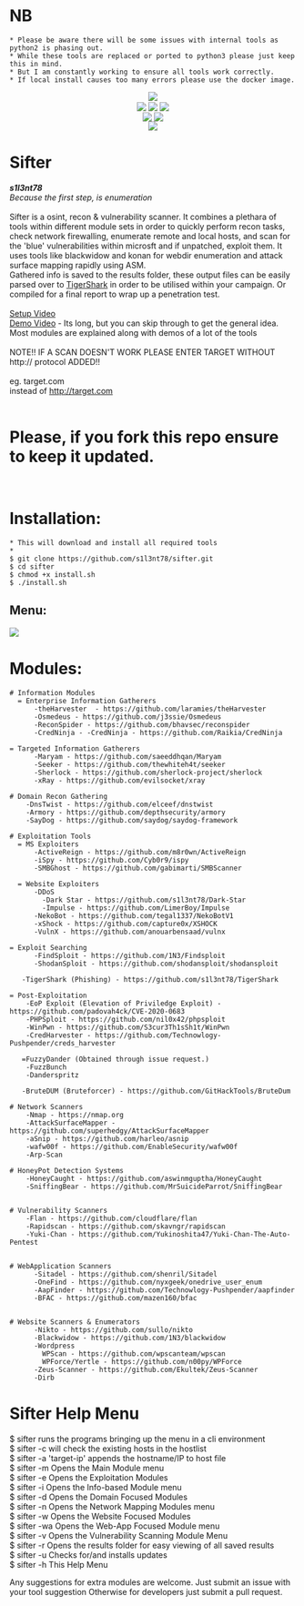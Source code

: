 # NB
	* Please be aware there will be some issues with internal tools as python2 is phasing out.
	* While these tools are replaced or ported to python3 please just keep this in mind.
	* But I am constantly working to ensure all tools work correctly.
	* If local install causes too many errors please use the docker image.

<p align="center">
	<img align="center" src="https://raw.githubusercontent.com/s1l3nt78/sifter/master/docs/sifter.PNG">
<br>
  	<img align="center" src="https://img.shields.io/github/issues/s1l3nt78/sifter">
  	<img align="center" src="https://img.shields.io/github/forks/s1l3nt78/sifter">
  	<img align="center" src="https://img.shields.io/github/stars/s1l3nt78/sifter">		  
<br>
  	<img align="center" src="https://img.shields.io/badge/Version-6.5-red">
	<img align="center" src="https://img.shields.io/badge/Build-Cobal7-yellowgreen">
<br>
	 <img align="center" src="https://img.shields.io/badge/Author-s1l3nt78-yellowgreen">
</p>

# Sifter
<strong><em>s1l3nt78</em></strong>
<br>
*Because the first step, is enumeration*
<br>
<br>
Sifter is a osint, recon & vulnerability scanner. It combines a plethara of tools within different module sets in order to quickly perform recon tasks, check network firewalling, enumerate remote and local hosts, and scan for the 'blue' vulnerabilities within microsft and if unpatched, exploit them.  It uses tools like blackwidow and konan for webdir enumeration and attack surface mapping rapidly using ASM.
<br>
Gathered info is saved to the results folder, these output files can be easily parsed over to <a href="https://github.com/s1l3nt78/TigerShark">TigerShark</a> in order to be utilised within your campaign. Or compiled for a final report to wrap up a penetration test.
<br>
<br>
<a href="https://www.youtube.com/watch?v=YU-LYLjyO6c&t=8s">Setup Video</a>
<br>
<a href="https://youtu.be/QgAfqbxqbK0">Demo Video</a> - Its long, but you can skip through to get the general idea.
<br>
Most modules are explained along with demos of a lot of the tools
<br>
<br>
NOTE!! IF A SCAN DOESN'T WORK PLEASE ENTER TARGET WITHOUT http:// protocol ADDED!!
<br>
<br>
eg. target.com
<br>
instead of http://target.com
<br>
<br>
# Please, if you fork this repo ensure to keep it updated.
<br>

# Installation:

	* This will download and install all required tools
	*
	$ git clone https://github.com/s1l3nt78/sifter.git
	$ cd sifter
	$ chmod +x install.sh
	$ ./install.sh


<h2>Menu:</h2>
<p>
<img align="center" src="https://raw.githubusercontent.com/s1l3nt78/sifter/master/docs/menu.PNG">
</p>

# Modules:
	# Information Modules
	  = Enterprise Information Gatherers
		  -theHarvester  - https://github.com/laramies/theHarvester
		  -Osmedeus - https://github.com/j3ssie/Osmedeus
		  -ReconSpider - https://github.com/bhavsec/reconspider
		  -CredNinja - -CredNinja - https://github.com/Raikia/CredNinja

	= Targeted Information Gatherers
		  -Maryam - https://github.com/saeeddhqan/Maryam
		  -Seeker - https://github.com/thewhiteh4t/seeker
		  -Sherlock - https://github.com/sherlock-project/sherlock
		  -xRay - https://github.com/evilsocket/xray

	# Domain Recon Gathering
		-DnsTwist - https://github.com/elceef/dnstwist
		-Armory - https://github.com/depthsecurity/armory
		-SayDog - https://github.com/saydog/saydog-framework

	# Exploitation Tools
	  = MS Exploiters
		  -ActiveReign - https://github.com/m8r0wn/ActiveReign
		  -iSpy - https://github.com/Cyb0r9/ispy
		  -SMBGhost - https://github.com/gabimarti/SMBScanner

	  = Website Exploiters
		  -DDoS
			-Dark Star - https://github.com/s1l3nt78/Dark-Star
			-Impulse - https://github.com/LimerBoy/Impulse
		  -NekoBot - https://github.com/tegal1337/NekoBotV1
		  -xShock - https://github.com/capture0x/XSHOCK
		  -VulnX - https://github.com/anouarbensaad/vulnx

	= Exploit Searching
		  -FindSploit - https://github.com/1N3/Findsploit
		  -ShodanSploit - https://github.com/shodansploit/shodansploit

	   -TigerShark (Phishing) - https://github.com/s1l3nt78/TigerShark
	
	= Post-Exploitation
	   	-EoP Exploit (Elevation of Priviledge Exploit) - https://github.com/padovah4ck/CVE-2020-0683
	   	-PHPSploit - https://github.com/nil0x42/phpsploit
	  	-WinPwn - https://github.com/S3cur3Th1sSh1t/WinPwn
		-CredHarvester - https://github.com/Technowlogy-Pushpender/creds_harvester
	
	   =FuzzyDander (Obtained through issue request.)
	   	-FuzzBunch
		-Danderspritz

	   -BruteDUM (Bruteforcer) - https://github.com/GitHackTools/BruteDum

	# Network Scanners
		-Nmap - https://nmap.org
		-AttackSurfaceMapper - https://github.com/superhedgy/AttackSurfaceMapper
		-aSnip - https://github.com/harleo/asnip
		-wafw00f - https://github.com/EnableSecurity/wafw00f
		-Arp-Scan

	# HoneyPot Detection Systems
		-HoneyCaught - https://github.com/aswinmguptha/HoneyCaught
		-SniffingBear - https://github.com/MrSuicideParrot/SniffingBear


	# Vulnerability Scanners
		-Flan - https://github.com/cloudflare/flan
	  	-Rapidscan - https://github.com/skavngr/rapidscan
		-Yuki-Chan - https://github.com/Yukinoshita47/Yuki-Chan-The-Auto-Pentest


	# WebApplication Scanners
		  -Sitadel - https://github.com/shenril/Sitadel
		  -OneFind - https://github.com/nyxgeek/onedrive_user_enum
		  -AapFinder - https://github.com/Technowlogy-Pushpender/aapfinder
		  -BFAC - https://github.com/mazen160/bfac


	# Website Scanners & Enumerators
		  -Nikto - https://github.com/sullo/nikto
		  -Blackwidow - https://github.com/1N3/blackwidow
		  -Wordpress
		  	WPScan - https://github.com/wpscanteam/wpscan
		  	WPForce/Yertle - https://github.com/n00py/WPForce
		  -Zeus-Scanner - https://github.com/Ekultek/Zeus-Scanner
		  -Dirb


# Sifter Help Menu

  $ sifter	runs the programs bringing up the menu in a cli environment
  <br>
  $ sifter	-c will check the existing hosts in the hostlist
  <br>
  $ sifter	-a 'target-ip' appends the hostname/IP to host file
  <br>
  $ sifter 	-m Opens the Main Module menu
  <br>
  $ sifter	-e Opens the Exploitation Modules
  <br>
  $ sifter	-i Opens the Info-based Module menu
  <br>
  $ sifter 	-d Opens the Domain Focused Modules
  <br>
  $ sifter 	-n Opens the Network Mapping Modules menu
  <br>
  $ sifter	-w Opens the Website Focused Modules
  <br>
  $ sifter	-wa Opens the Web-App Focused Module menu
  <br>
  $ sifter	-v Opens the Vulnerability Scanning Module Menu
  <br>
  $ sifter	-r Opens the results folder for easy viewing of all saved results
  <br>
  $ sifter	-u Checks for/and installs updates
  <br>
  $ sifter	-h This Help Menu


Any suggestions for extra modules are welcome.
Just submit an issue with your tool suggestion
Otherwise for developers just submit a pull request.

